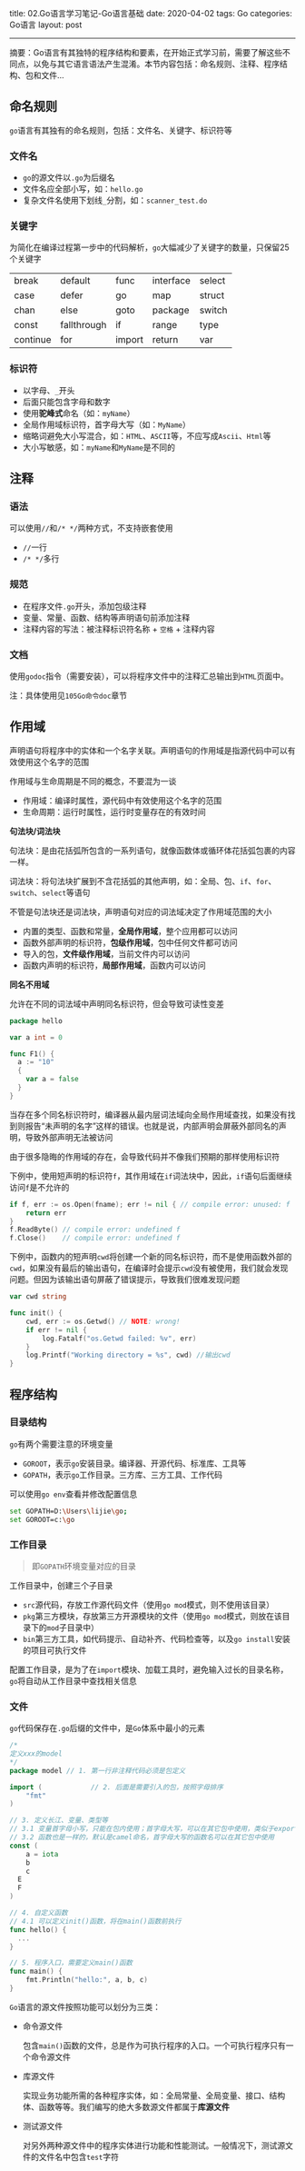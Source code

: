 title: 02.Go语言学习笔记-Go语言基础
date: 2020-04-02
tags: Go
categories: Go语言
layout: post

------

摘要：Go语言有其独特的程序结构和要素，在开始正式学习前，需要了解这些不同点，以免与其它语言语法产生混淆。本节内容包括：命名规则、注释、程序结构、包和文件...

<!-- more -->

## 命名规则

`go`语言有其独有的命名规则，包括：文件名、关键字、标识符等

### 文件名

- `go`的源文件以`.go`为后缀名
- 文件名应全部小写，如：`hello.go`
- 复杂文件名使用下划线`_`分割，如：`scanner_test.do`

### 关键字

为简化在编译过程第一步中的代码解析，`go`大幅减少了关键字的数量，只保留25个关键字

|          |             |        |           |        |
| -------- | ----------- | ------ | --------- | ------ |
| break    | default     | func   | interface | select |
| case     | defer       | go     | map       | struct |
| chan     | else        | goto   | package   | switch |
| const    | fallthrough | if     | range     | type   |
| continue | for         | import | return    | var    |

### 标识符

- 以字母、`_`开头
- 后面只能包含字母和数字
- 使用**驼峰式**命名（如：`myName`）
- 全局作用域标识符，首字母大写（如：`MyName`）
- 缩略词避免大小写混合，如：`HTML`、`ASCII`等，不应写成`Ascii`、`Html`等
- 大小写敏感，如：`myName`和`MyName`是不同的

## 注释

### 语法

可以使用`//`和`/* */`两种方式，不支持嵌套使用

- `//`一行
- `/* */`多行

### 规范

- 在程序文件`.go`开头，添加包级注释
- 变量、常量、函数、结构等声明语句前添加注释
- 注释内容的写法：被注释标识符名称 + `空格` + 注释内容

### 文档

使用`godoc`指令（需要安装），可以将程序文件中的注释汇总输出到`HTML`页面中。

注：具体使用见`105Go命令doc`章节

## 作用域

声明语句将程序中的实体和一个名字关联。声明语句的作用域是指源代码中可以有效使用这个名字的范围

作用域与生命周期是不同的概念，不要混为一谈

- 作用域：编译时属性，源代码中有效使用这个名字的范围
- 生命周期：运行时属性，运行时变量存在的有效时间

**句法块/词法块**

句法块：是由花括弧所包含的一系列语句，就像函数体或循环体花括弧包裹的内容一样。

词法块：将句法块扩展到不含花括弧的其他声明，如：全局、包、`if`、`for`、`switch`、`select`等语句

不管是句法块还是词法块，声明语句对应的词法域决定了作用域范围的大小

- 内置的类型、函数和常量，**全局作用域**，整个应用都可以访问
- 函数外部声明的标识符，**包级作用域**，包中任何文件都可访问
- 导入的包，**文件级作用域**，当前文件内可以访问
- 函数内声明的标识符，**局部作用域**，函数内可以访问

**同名不用域**

允许在不同的词法域中声明同名标识符，但会导致可读性变差

```go
package hello

var a int = 0

func F1() {
  a := "10"
  {
    var a = false
  }
}
```

当存在多个同名标识符时，编译器从最内层词法域向全局作用域查找，如果没有找到则报告“未声明的名字”这样的错误。也就是说，内部声明会屏蔽外部同名的声明，导致外部声明无法被访问

由于很多隐晦的作用域的存在，会导致代码并不像我们预期的那样使用标识符

下例中，使用短声明的标识符`f`，其作用域在`if`词法块中，因此，`if`语句后面继续访问`f`是不允许的

```go
if f, err := os.Open(fname); err != nil { // compile error: unused: f
    return err
}
f.ReadByte() // compile error: undefined f
f.Close()    // compile error: undefined f
```

下例中，函数内的短声明`cwd`将创建一个新的同名标识符，而不是使用函数外部的`cwd`，如果没有最后的输出语句，在编译时会提示`cwd`没有被使用，我们就会发现问题。但因为该输出语句屏蔽了错误提示，导致我们很难发现问题

```go
var cwd string

func init() {
    cwd, err := os.Getwd() // NOTE: wrong!
    if err != nil {
        log.Fatalf("os.Getwd failed: %v", err)
    }
    log.Printf("Working directory = %s", cwd) //输出cwd
}
```



## 程序结构

### 目录结构

`go`有两个需要注意的环境变量

- `GOROOT`，表示`go`安装目录。编译器、开源代码、标准库、工具等
- `GOPATH`，表示`go`工作目录。三方库、三方工具、工作代码

可以使用`go env`查看并修改配置信息

```bash
set GOPATH=D:\Users\lijie\go;
set GOROOT=c:\go
```

### 工作目录

> 即`GOPATH`环境变量对应的目录

工作目录中，创建三个子目录

- `src`源代码，存放工作源代码文件（使用`go mod`模式，则不使用该目录）
- `pkg`第三方模块，存放第三方开源模块的文件（使用`go mod`模式，则放在该目录下的`mod`子目录中）
- `bin`第三方工具，如代码提示、自动补齐、代码检查等，以及`go install`安装的项目可执行文件

配置工作目录，是为了在`import`模块、加载工具时，避免输入过长的目录名称，`go`将自动从工作目录中查找相关信息

### 文件

`go`代码保存在`.go`后缀的文件中，是`Go`体系中最小的元素

```go
/*
定义xxx的model
*/
package model // 1. 第一行非注释代码必须是包定义

import (			// 2. 后面是需要引入的包，按照字母排序	
	"fmt"
)

// 3. 定义长江、变量、类型等
// 3.1 变量首字母小写，只能在包内使用；首字母大写，可以在其它包中使用，类似于export的功能
// 3.2 函数也是一样的，默认是camel命名，首字母大写的函数名可以在其它包中使用
const (
	a = iota 
	b
	c
  E
  F
)

// 4. 自定义函数
// 4.1 可以定义init()函数，将在main()函数前执行
func hello() {
  ...
}

// 5. 程序入口，需要定义main()函数
func main() {
	fmt.Println("hello:", a, b, c)
}
```

`Go`语言的源文件按照功能可以划分为三类：

- 命令源文件

  包含`main()`函数的文件，总是作为可执行程序的入口。一个可执行程序只有一个命令源文件

- 库源文件

  实现业务功能所需的各种程序实体，如：全局常量、全局变量、接口、结构体、函数等等。我们编写的绝大多数源文件都属于**库源文件**

- 测试源文件

  对另外两种源文件中的程序实体进行功能和性能测试。一般情况下，测试源文件的文件名中包含`test`字符

